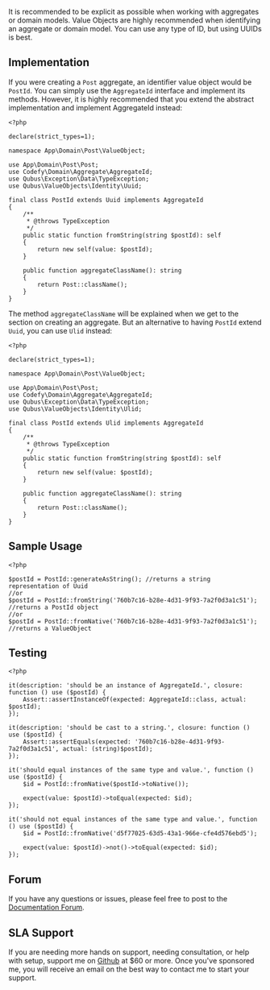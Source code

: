 It is recommended to be explicit as possible when working with aggregates or domain models. Value Objects are highly 
recommended when identifying an aggregate or domain model. You can use any type of ID, but using UUIDs is best.

Implementation
--------------

If you were creating a `Post` aggregate, an identifier value object would be `PostId`. You can simply use the 
`AggregateId` interface and implement its methods. However, it is highly recommended that you extend the abstract 
implementation and implement AggregateId instead:

    <?php

    declare(strict_types=1);
    
    namespace App\Domain\Post\ValueObject;
    
    use App\Domain\Post\Post;
    use Codefy\Domain\Aggregate\AggregateId;
    use Qubus\Exception\Data\TypeException;
    use Qubus\ValueObjects\Identity\Uuid;
    
    final class PostId extends Uuid implements AggregateId
    {
        /**
         * @throws TypeException
         */
        public static function fromString(string $postId): self
        {
            return new self(value: $postId);
        }
    
        public function aggregateClassName(): string
        {
            return Post::className();
        }
    }

The method `aggregateClassName` will be explained when we get to the section on creating an aggregate. But an 
alternative to having `PostId` extend `Uuid`, you can use `Ulid` instead:

    <?php

    declare(strict_types=1);
    
    namespace App\Domain\Post\ValueObject;
    
    use App\Domain\Post\Post;
    use Codefy\Domain\Aggregate\AggregateId;
    use Qubus\Exception\Data\TypeException;
    use Qubus\ValueObjects\Identity\Ulid;
    
    final class PostId extends Ulid implements AggregateId
    {
        /**
         * @throws TypeException
         */
        public static function fromString(string $postId): self
        {
            return new self(value: $postId);
        }
    
        public function aggregateClassName(): string
        {
            return Post::className();
        }
    }

Sample Usage
------------

    <?php

    $postId = PostId::generateAsString(); //returns a string representation of Uuid
    //or
    $postId = PostId::fromString('760b7c16-b28e-4d31-9f93-7a2f0d3a1c51'); //returns a PostId object
    //or
    $postId = PostId::fromNative('760b7c16-b28e-4d31-9f93-7a2f0d3a1c51'); //returns a ValueObject

Testing
-------

    <?php

    it(description: 'should be an instance of AggregateId.', closure: function () use ($postId) {
        Assert::assertInstanceOf(expected: AggregateId::class, actual: $postId);
    });
    
    it(description: 'should be cast to a string.', closure: function () use ($postId) {
        Assert::assertEquals(expected: '760b7c16-b28e-4d31-9f93-7a2f0d3a1c51', actual: (string)$postId);
    });
    
    it('should equal instances of the same type and value.', function () use ($postId) {
        $id = PostId::fromNative($postId->toNative());
    
        expect(value: $postId)->toEqual(expected: $id);
    });
    
    it('should not equal instances of the same type and value.', function () use ($postId) {
        $id = PostId::fromNative('d5f77025-63d5-43a1-966e-cfe4d576ebd5');
    
        expect(value: $postId)->not()->toEqual(expected: $id);
    });

Forum
-----

If you have any questions or issues, please feel free to post to the [Documentation Forum](https://codefyphp.com/community/documentation/).

SLA Support
-----------

If you are needing more hands on support, needing consultation, or help with setup, support me on [Github](https://github.com/sponsors/nomadicjosh) at $60 or more. Once you've sponsored me, you will receive an email on the best way to contact me to start your support.